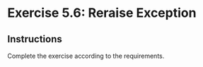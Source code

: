 # Exercise 5.6: Reraise Exception

## Instructions

Complete the exercise according to the requirements.
